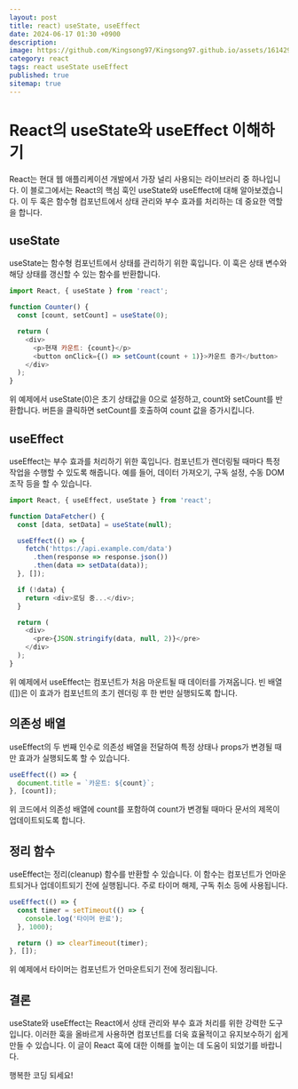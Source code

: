 ```yaml
---
layout: post
title: react) useState, useEffect
date: 2024-06-17 01:30 +0900
description:
image: https://github.com/Kingsong97/Kingsong97.github.io/assets/161429740/40a4a852-bb3e-4b05-b659-200d4f073af5
category: react
tags: react useState useEffect
published: true
sitemap: true
---
```



# React의 useState와 useEffect 이해하기

React는 현대 웹 애플리케이션 개발에서 가장 널리 사용되는 라이브러리 중 하나입니다. 이 블로그에서는 React의 핵심 훅인 useState와 useEffect에 대해 알아보겠습니다. 이 두 훅은 함수형 컴포넌트에서 상태 관리와 부수 효과를 처리하는 데 중요한 역할을 합니다.

## useState

useState는 함수형 컴포넌트에서 상태를 관리하기 위한 훅입니다. 이 훅은 상태 변수와 해당 상태를 갱신할 수 있는 함수를 반환합니다.

```javascript
import React, { useState } from 'react';

function Counter() {
  const [count, setCount] = useState(0);

  return (
    <div>
      <p>현재 카운트: {count}</p>
      <button onClick={() => setCount(count + 1)}>카운트 증가</button>
    </div>
  );
}
```

위 예제에서 useState(0)은 초기 상태값을 0으로 설정하고, count와 setCount를 반환합니다. 버튼을 클릭하면 setCount를 호출하여 count 값을 증가시킵니다.

## useEffect

useEffect는 부수 효과를 처리하기 위한 훅입니다. 컴포넌트가 렌더링될 때마다 특정 작업을 수행할 수 있도록 해줍니다. 예를 들어, 데이터 가져오기, 구독 설정, 수동 DOM 조작 등을 할 수 있습니다.

```javascript
import React, { useEffect, useState } from 'react';

function DataFetcher() {
  const [data, setData] = useState(null);

  useEffect(() => {
    fetch('https://api.example.com/data')
      .then(response => response.json())
      .then(data => setData(data));
  }, []);

  if (!data) {
    return <div>로딩 중...</div>;
  }

  return (
    <div>
      <pre>{JSON.stringify(data, null, 2)}</pre>
    </div>
  );
}
```

위 예제에서 useEffect는 컴포넌트가 처음 마운트될 때 데이터를 가져옵니다. 빈 배열([])은 이 효과가 컴포넌트의 초기 렌더링 후 한 번만 실행되도록 합니다.

## 의존성 배열

useEffect의 두 번째 인수로 의존성 배열을 전달하여 특정 상태나 props가 변경될 때만 효과가 실행되도록 할 수 있습니다.

```javascript
useEffect(() => {
  document.title = `카운트: ${count}`;
}, [count]);
```

위 코드에서 의존성 배열에 count를 포함하여 count가 변경될 때마다 문서의 제목이 업데이트되도록 합니다.

## 정리 함수

useEffect는 정리(cleanup) 함수를 반환할 수 있습니다. 이 함수는 컴포넌트가 언마운트되거나 업데이트되기 전에 실행됩니다. 주로 타이머 해제, 구독 취소 등에 사용됩니다.

```javascript
useEffect(() => {
  const timer = setTimeout(() => {
    console.log('타이머 완료');
  }, 1000);

  return () => clearTimeout(timer);
}, []);
```

위 예제에서 타이머는 컴포넌트가 언마운트되기 전에 정리됩니다.

## 결론

useState와 useEffect는 React에서 상태 관리와 부수 효과 처리를 위한 강력한 도구입니다. 이러한 훅을 올바르게 사용하면 컴포넌트를 더욱 효율적이고 유지보수하기 쉽게 만들 수 있습니다. 이 글이 React 훅에 대한 이해를 높이는 데 도움이 되었기를 바랍니다.

행복한 코딩 되세요!

